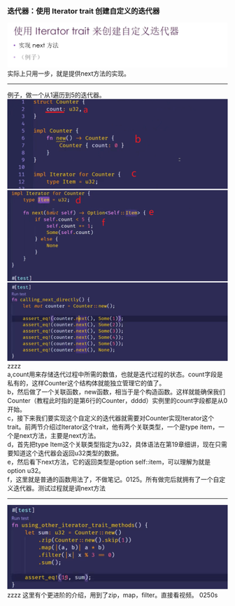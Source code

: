 ### 迭代器：使用 Iterator trait 创建自定义的迭代器

![](images/2021-07-13-14-52-34.png)
实际上只用一步，就是提供next方法的实现。
***

例子，做一个从1遍历到5的迭代器。  
![](images/2021-07-13-15-04-28.png)
![](images/2021-07-13-15-18-03.png)
![](images/2021-07-13-15-18-33.png)
zzzz  
a,count用来存储迭代过程中所需的数值，也就是迭代过程的状态。count字段是私有的，这样Counter这个结构体就能独立管理它的值了。    
b，然后做了一个关联函数，new函数，相当于是个构造函数。这样就能确保我们Counter（教程此时指的是第6行的Counter，dddd）实例里的count字段都是从0开始。  
c，接下来我们要实现这个自定义的迭代器就需要对Counter实现Iterator这个trait。前两节介绍过Iterator这个trait，他有两个关联类型，一个是type item，一个是next方法，主要是next方法。  
d，首先把type Item这个关联类型指定为u32，具体语法在第19章细讲，现在只需要知道这个迭代器会返回u32类型的数据。  
e，然后看下next方法，它的返回类型是option self::item，可以理解为就是option u32。  
f，这里就是普通的函数用法了，不做笔记。0125。所有做完后就拥有了一个自定义迭代器。测试过程就是调next方法
***
![](images/2021-07-13-15-22-11.png)
zzzz 这里有个更进阶的介绍，用到了zip，map，filter。直接看视频。 0250s